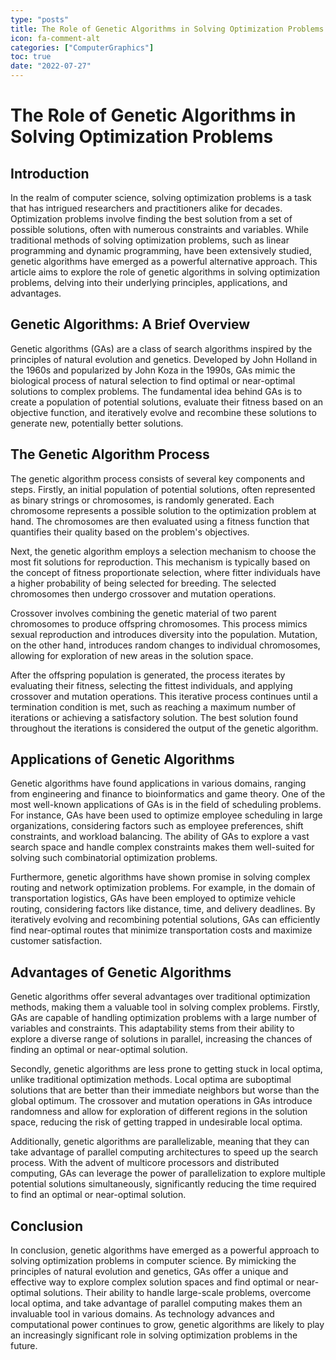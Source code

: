 ```yaml
---
type: "posts"
title: The Role of Genetic Algorithms in Solving Optimization Problems
icon: fa-comment-alt
categories: ["ComputerGraphics"]
toc: true
date: "2022-07-27"
---
```




# The Role of Genetic Algorithms in Solving Optimization Problems

## Introduction

In the realm of computer science, solving optimization problems is a task that has intrigued researchers and practitioners alike for decades. Optimization problems involve finding the best solution from a set of possible solutions, often with numerous constraints and variables. While traditional methods of solving optimization problems, such as linear programming and dynamic programming, have been extensively studied, genetic algorithms have emerged as a powerful alternative approach. This article aims to explore the role of genetic algorithms in solving optimization problems, delving into their underlying principles, applications, and advantages.

## Genetic Algorithms: A Brief Overview

Genetic algorithms (GAs) are a class of search algorithms inspired by the principles of natural evolution and genetics. Developed by John Holland in the 1960s and popularized by John Koza in the 1990s, GAs mimic the biological process of natural selection to find optimal or near-optimal solutions to complex problems. The fundamental idea behind GAs is to create a population of potential solutions, evaluate their fitness based on an objective function, and iteratively evolve and recombine these solutions to generate new, potentially better solutions.

## The Genetic Algorithm Process

The genetic algorithm process consists of several key components and steps. Firstly, an initial population of potential solutions, often represented as binary strings or chromosomes, is randomly generated. Each chromosome represents a possible solution to the optimization problem at hand. The chromosomes are then evaluated using a fitness function that quantifies their quality based on the problem's objectives.

Next, the genetic algorithm employs a selection mechanism to choose the most fit solutions for reproduction. This mechanism is typically based on the concept of fitness proportionate selection, where fitter individuals have a higher probability of being selected for breeding. The selected chromosomes then undergo crossover and mutation operations.

Crossover involves combining the genetic material of two parent chromosomes to produce offspring chromosomes. This process mimics sexual reproduction and introduces diversity into the population. Mutation, on the other hand, introduces random changes to individual chromosomes, allowing for exploration of new areas in the solution space.

After the offspring population is generated, the process iterates by evaluating their fitness, selecting the fittest individuals, and applying crossover and mutation operations. This iterative process continues until a termination condition is met, such as reaching a maximum number of iterations or achieving a satisfactory solution. The best solution found throughout the iterations is considered the output of the genetic algorithm.

## Applications of Genetic Algorithms

Genetic algorithms have found applications in various domains, ranging from engineering and finance to bioinformatics and game theory. One of the most well-known applications of GAs is in the field of scheduling problems. For instance, GAs have been used to optimize employee scheduling in large organizations, considering factors such as employee preferences, shift constraints, and workload balancing. The ability of GAs to explore a vast search space and handle complex constraints makes them well-suited for solving such combinatorial optimization problems.

Furthermore, genetic algorithms have shown promise in solving complex routing and network optimization problems. For example, in the domain of transportation logistics, GAs have been employed to optimize vehicle routing, considering factors like distance, time, and delivery deadlines. By iteratively evolving and recombining potential solutions, GAs can efficiently find near-optimal routes that minimize transportation costs and maximize customer satisfaction.

## Advantages of Genetic Algorithms

Genetic algorithms offer several advantages over traditional optimization methods, making them a valuable tool in solving complex problems. Firstly, GAs are capable of handling optimization problems with a large number of variables and constraints. This adaptability stems from their ability to explore a diverse range of solutions in parallel, increasing the chances of finding an optimal or near-optimal solution.

Secondly, genetic algorithms are less prone to getting stuck in local optima, unlike traditional optimization methods. Local optima are suboptimal solutions that are better than their immediate neighbors but worse than the global optimum. The crossover and mutation operations in GAs introduce randomness and allow for exploration of different regions in the solution space, reducing the risk of getting trapped in undesirable local optima.

Additionally, genetic algorithms are parallelizable, meaning that they can take advantage of parallel computing architectures to speed up the search process. With the advent of multicore processors and distributed computing, GAs can leverage the power of parallelization to explore multiple potential solutions simultaneously, significantly reducing the time required to find an optimal or near-optimal solution.

## Conclusion

In conclusion, genetic algorithms have emerged as a powerful approach to solving optimization problems in computer science. By mimicking the principles of natural evolution and genetics, GAs offer a unique and effective way to explore complex solution spaces and find optimal or near-optimal solutions. Their ability to handle large-scale problems, overcome local optima, and take advantage of parallel computing makes them an invaluable tool in various domains. As technology advances and computational power continues to grow, genetic algorithms are likely to play an increasingly significant role in solving optimization problems in the future.